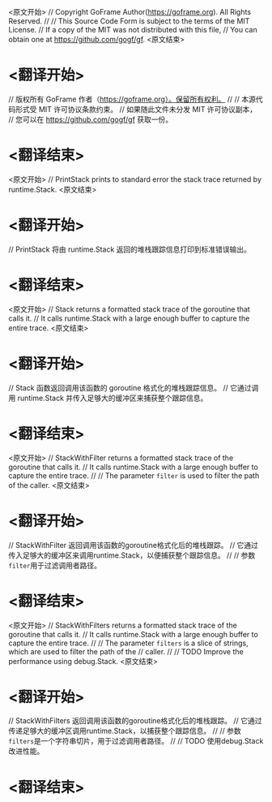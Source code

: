 
<原文开始>
// Copyright GoFrame Author(https://goframe.org). All Rights Reserved.
//
// This Source Code Form is subject to the terms of the MIT License.
// If a copy of the MIT was not distributed with this file,
// You can obtain one at https://github.com/gogf/gf.
<原文结束>

# <翻译开始>
// 版权所有 GoFrame 作者（https://goframe.org）。保留所有权利。
//
// 本源代码形式受 MIT 许可协议条款约束。
// 如果随此文件未分发 MIT 许可协议副本，
// 您可以在 https://github.com/gogf/gf 获取一份。
# <翻译结束>


<原文开始>
// PrintStack prints to standard error the stack trace returned by runtime.Stack.
<原文结束>

# <翻译开始>
// PrintStack 将由 runtime.Stack 返回的堆栈跟踪信息打印到标准错误输出。
# <翻译结束>


<原文开始>
// Stack returns a formatted stack trace of the goroutine that calls it.
// It calls runtime.Stack with a large enough buffer to capture the entire trace.
<原文结束>

# <翻译开始>
// Stack 函数返回调用该函数的 goroutine 格式化的堆栈跟踪信息。
// 它通过调用 runtime.Stack 并传入足够大的缓冲区来捕获整个跟踪信息。
# <翻译结束>


<原文开始>
// StackWithFilter returns a formatted stack trace of the goroutine that calls it.
// It calls runtime.Stack with a large enough buffer to capture the entire trace.
//
// The parameter `filter` is used to filter the path of the caller.
<原文结束>

# <翻译开始>
// StackWithFilter 返回调用该函数的goroutine格式化后的堆栈跟踪。
// 它通过传入足够大的缓冲区来调用runtime.Stack，以便捕获整个跟踪信息。
//
// 参数`filter`用于过滤调用者路径。
# <翻译结束>


<原文开始>
// StackWithFilters returns a formatted stack trace of the goroutine that calls it.
// It calls runtime.Stack with a large enough buffer to capture the entire trace.
//
// The parameter `filters` is a slice of strings, which are used to filter the path of the
// caller.
//
// TODO Improve the performance using debug.Stack.
<原文结束>

# <翻译开始>
// StackWithFilters 返回调用该函数的goroutine格式化后的堆栈跟踪。
// 它通过传递足够大的缓冲区调用runtime.Stack，以捕获整个跟踪信息。
//
// 参数`filters`是一个字符串切片，用于过滤调用者路径。
//
// TODO 使用debug.Stack改进性能。
# <翻译结束>

